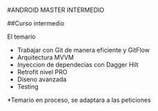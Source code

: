 #ANDROID MASTER INTERMEDIO


##Curso intermedio

El temario
<br/>
- Trabajar con Git de manera eficiente y GitFlow
- Arquitectura MVVM
- Inyeccion de dependecias con Dagger Hilt
- Retrofit nivel PRO
- Diseno avanzada
- Testing

*Temario en proceso, se adaptara a las peticiones